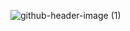 


![github-header-image (1)](https://github.com/user-attachments/assets/93cb39fa-7384-425a-8617-117ad46b063c)

